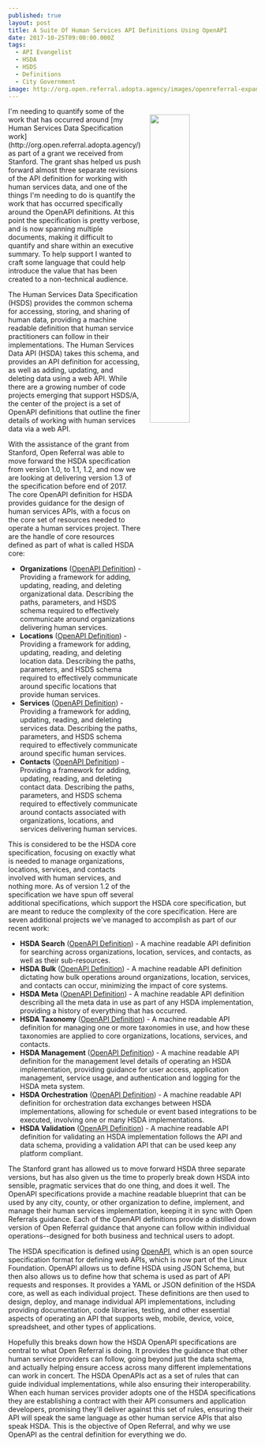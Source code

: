 ```yaml
---
published: true
layout: post
title: A Suite Of Human Services API Definitions Using OpenAPI
date: 2017-10-25T09:00:00.000Z
tags:
  - API Evangelist
  - HSDA
  - HSDS
  - Definitions
  - City Government
image: http://org.open.referral.adopta.agency/images/openreferral-expanded.png
---
```

<p><img src="http://org.open.referral.adopta.agency/images/openreferral-expanded.png" align="right" width="40%" style="padding: 15px;" /></p>I'm needing to quantify some of the work that has occurred around [my Human Services Data Specification work](http://org.open.referral.adopta.agency/) as part of a grant we received from Stanford. The grant shas helped us push forward almost three separate revisions of the API definition for working with human services data, and one of the things I'm needing to do is quantify the work that has occurred specifically around the OpenAPI definitions. At this point the specification is pretty verbose, and is now spanning multiple documents, making it difficult to quantify and share within an executive summary. To help support I wanted to craft some language that could help introduce the value that has been created to a non-technical audience.

The Human Services Data Specification (HSDS) provides the common schema for accessing, storing, and sharing of human data, providing a machine readable definition that human service practitioners can follow in their implementations. The Human Services Data API (HSDA) takes this schema, and provides an API definition for accessing, as well as adding, updating, and deleting data using a web API. While there are a growing number of code projects emerging that support HSDS/A, the center of the project is a set of OpenAPI definitions that outline the finer details of working with human services data via a web API.

With the assistance of the grant from Stanford, Open Referral was able to move forward the HSDA specification from version 1.0, to 1.1, 1.2, and now we are looking at delivering version 1.3 of the specification before end of 2017. The core OpenAPI definition for HSDA provides guidance for the design of human services APIs, with a focus on the core set of resources needed to operate a human services project. There are the handle of core resources defined as part of what is called HSDA core:

- **Organizations** ([OpenAPI Definition](https://github.com/openreferral/api-specification/blob/master/_data/api-commons/openapi-hsda.yaml)) - Providing a framework for adding, updating, reading, and deleting organizational data. Describing the paths, parameters, and HSDS schema required to effectively communicate around organizations delivering human services.
- **Locations** ([OpenAPI Definition](https://github.com/openreferral/api-specification/blob/master/_data/api-commons/openapi-hsda.yaml)) - Providing a framework for adding, updating, reading, and deleting location data. Describing the paths, parameters, and HSDS schema required to effectively communicate around specific locations that provide human services.
- **Services** ([OpenAPI Definition](https://github.com/openreferral/api-specification/blob/master/_data/api-commons/openapi-hsda.yaml)) - Providing a framework for adding, updating, reading, and deleting services data. Describing the paths, parameters, and HSDS schema required to effectively communicate around specific human services.
- **Contacts** ([OpenAPI Definition](https://github.com/openreferral/api-specification/blob/master/_data/api-commons/openapi-hsda.yaml)) - Providing a framework for adding, updating, reading, and deleting contact data. Describing the paths, parameters, and HSDS schema required to effectively communicate around contacts associated with organizations, locations, and services delivering human services.

This is considered to be the HSDA core specification, focusing on exactly what is needed to manage organizations, locations, services, and contacts involved with human services, and nothing more. As of version 1.2 of the specification we have spun off several additional specifications, which support the HSDA core specification, but are meant to reduce the complexity of the core specification. Here are seven additional projects we've managed to accomplish as part of our recent work:

- **HSDA Search** ([OpenAPI Definition](https://github.com/openreferral/api-specification/blob/master/_data/api-commons/openapi-hsda-search.yaml)) - A machine readable API definition for searching across organizations, location, services, and contacts, as well as their sub-resources.
- **HSDA Bulk** ([OpenAPI Definition](https://github.com/openreferral/api-specification/blob/master/_data/api-commons/openapi-hsda-bulk.yaml)) - A machine readable API definition dictating how bulk operations around organizations, location, services, and contacts can occur, minimizing the impact of core systems.
- **HSDA Meta** ([OpenAPI Definition](https://github.com/openreferral/api-specification/blob/master/_data/api-commons/openapi-hsda-meta.yaml)) - A machine readable API definition describing all the meta data in use as part of any HSDA implementation, providing a history of everything that has occurred.
- **HSDA Taxonomy** ([OpenAPI Definition](https://github.com/openreferral/api-specification/blob/master/_data/api-commons/openapi-hsda-taxonomy.yaml)) - A machine readable API definition for managing one or more taxonomies in use, and how these taxonomies are applied to core organizations, locations, services, and contacts.
- **HSDA Management** ([OpenAPI Definition](https://github.com/openreferral/api-specification/blob/master/_data/api-commons/openapi-hsda-management.yaml)) - A machine readable API definition for the management level details of operating an HSDA implementation, providing guidance for user access, application management, service usage, and authentication and logging for the HSDA meta system.
- **HSDA Orchestration** ([OpenAPI Definition](https://github.com/openreferral/api-specification/blob/master/_data/api-commons/openapi-hsda-orchestration.yaml)) - A machine readable API definition for orchestration data exchanges between HSDA implementations, allowing for schedule or event based integrations to be executed, involving one or many HSDA implementations.
- **HSDA Validation** ([OpenAPI Definition](https://github.com/openreferral/api-specification/blob/master/_data/api-commons/openapi-hsda-utility.yaml)) - A machine readable API definition for validating an HSDA implementation follows the API and data schema, providing a validation API that can be used keep any platform compliant.

The Stanford grant has allowed us to move forward HSDA three separate versions, but has also given us the time to properly break down HSDA into sensible, pragmatic services that do one thing, and does it well. The OpenAPI specifications provide a machine readable blueprint that can be used by any city, county, or other organization to define, implement, and manage their human services implementation, keeping it in sync with Open Referrals guidance. Each of the OpenAPI definitions provide a distilled down version of Open Referral guidance that anyone can follow within individual operations--designed for both business and technical users to adopt.

The HSDA specification is defined using [OpenAPI](https://www.openapis.org/), which is an open source specification format for defining web APIs, which is now part of the Linux Foundation. OpenAPI allows us to define HSDA using JSON Schema, but then also allows us to define how that schema is used as part of API requests and responses. It provides a YAML or JSON definition of the HSDA core, as well as each individual project. These definitions are then used to design, deploy, and manage individual API implementations, including providing documentation, code libraries, testing, and other essential aspects of operating an API that supports web, mobile, device, voice, spreadsheet, and other types of applications.

Hopefully this breaks down how the HSDA OpenAPI specifications are central to what Open Referral is doing. It provides the guidance that other human service providers can follow, going beyond just the data schema, and actually helping ensure access across many different implementations can work in concert. The HSDA OpenAPIs act as a set of rules that can guide individual implementations, while also ensuring their interoperability. When each human services provider adopts one of the HSDA specifications they are establishing a contract with their API consumers and application developers, promising they'll deliver against this set of rules, ensuring their API will speak the same language as other human service APIs that also speak HSDA. This is the objective of Open Referral, and why we use OpenAPI as the central definition for everything we do.
